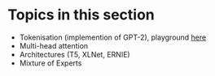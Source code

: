 # Topics in this section
- Tokenisation (implemention of GPT-2), playground [here](https://huggingface.co/spaces/Xenova/the-tokenizer-playground)
- Multi-head attention
- Architectures (T5, XLNet, ERNIE)
- Mixture of Experts